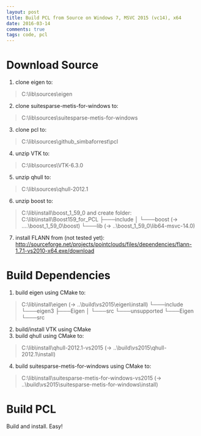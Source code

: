 ```yaml
---
layout: post
title: Build PCL from Source on Windows 7, MSVC 2015 (vc14), x64
date: 2016-03-14
comments: true
tags: code, pcl
---
```

# Download Source
1. clone eigen to:
> C:\lib\sources\eigen
2. clone suitesparse-metis-for-windows to:
> C:\lib\sources\suitesparse-metis-for-windows
3. clone pcl to:
> C:\lib\sources\github_simbaforrest\pcl
4. unzip VTK to:
> C:\lib\sources\VTK-6.3.0
5. unzip qhull to:
> C:\lib\sources\qhull-2012.1
6. unzip boost to:
> C:\lib\install\boost_1_59_0
and create folder:
> C:\lib\install\Boost159_for_PCL
> ├───include
> │	└───boost (-> ..\..\boost_1_59_0\boost)
> └───lib (-> ..\boost_1_59_0\lib64-msvc-14.0)

7. install FLANN from (not tested yet):
http://sourceforge.net/projects/pointclouds/files/dependencies/flann-1.7.1-vs2010-x64.exe/download

# Build Dependencies
1. build eigen using CMake to:
> C:\lib\install\eigen (-> ..\build\vs2015\eigen\install)
> └───include
>     └───eigen3
>         ├───Eigen
>         │   └───src
>         └───unsupported
>             └───Eigen
>                 └───src
2. build/install VTK using CMake
3. build qhull using CMake to:
> C:\lib\install\qhull-2012.1-vs2015 (-> ..\build\vs2015\qhull-2012.1\install)
4. build suitesparse-metis-for-windows using CMake to:
> C:\lib\install\suitesparse-metis-for-windows-vs2015 (-> ..\build\vs2015\suitesparse-metis-for-windows\install)

# Build PCL
Build and install. Easy!